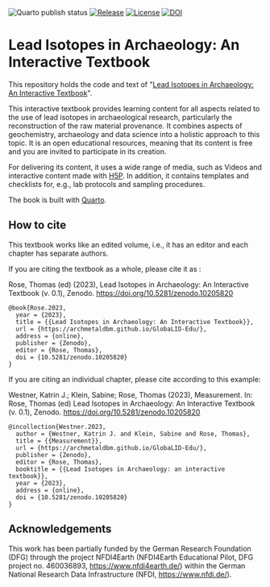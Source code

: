 
<!-- badges: start -->
![Quarto publish status](https://github.com/archmetalDBM/GlobaLID-Edu/actions/workflows/publish.yml/badge.svg)
[![Release](https://img.shields.io/github/v/release/archmetalDBM/GlobaLID-Edu.svg)](https://github.com/archmetalDBM/GlobaLID-database)
[![License](https://img.shields.io/github/license/archmetalDBM/GlobaLID-Edu.svg)](https://creativecommons.org/licenses/by/4.0/)
[![DOI](https://zenodo.org/badge/DOI/10.5281/zenodo.10205820.svg)](https://doi.org/10.5281/zenodo.10205820)
<!-- badges: end -->


# Lead Isotopes in Archaeology: An Interactive Textbook

This repository holds the code and text of "[Lead Isotopes in Archaeology: An Interactive Textbook](https://archmetaldbm.github.io/GlobaLID-Edu/)". 

This interactive textbook provides learning content for all aspects related to the use of lead isotopes in archaeological research, particularly the reconstruction of the raw material provenance. It combines aspects of geochemistry, archaeology and data science into a holistic approach to this topic. It is an open educational resources, meaning that its content is free and you are invited to participate in its creation. 

For delivering its content, it uses a wide range of media, such as Videos and interactive content made with [H5P](https://h5p.org/). In addition, it contains templates and checklists for, e.g., lab protocols and sampling procedures. 

The book is built with [Quarto](https://quarto.org/). 

## How to cite
This textbook works like an edited volume, i.e., it has an editor and each chapter has separate authors. 

If you are citing the textbook as a whole, please cite it as :  

Rose, Thomas (ed) (2023), Lead Isotopes in Archaeology: An Interactive Textbook (v. 0.1), Zenodo. https://doi.org/10.5281/zenodo.10205820

    @book{Rose.2023,
      year = {2023},
      title = {{Lead Isotopes in Archaeology: An Interactive Textbook}},
      url = {https://archmetaldbm.github.io/GlobaLID-Edu/},
      address = {online},
      publisher = {Zenodo},
      editor = {Rose, Thomas},
      doi = {10.5281/zenodo.10205820}
    }

If you are citing an individual chapter, please cite according to this example:  

Westner, Katrin J.; Klein, Sabine; Rose, Thomas (2023), Measurement. In: Rose, Thomas (ed) Lead Isotopes in Archaeology: An Interactive Textbook (v. 0.1), Zenodo. https://doi.org/10.5281/zenodo.10205820

    @incollection{Westner.2023,
      author = {Westner, Katrin J. and Klein, Sabine and Rose, Thomas},
      title = {{Measurement}},
      url = {https://archmetaldbm.github.io/GlobaLID-Edu/},
      publisher = {Zenodo},
      editor = {Rose, Thomas},
      booktitle = {{Lead Isotopes in Archaeology: an interactive textbook}},
      year = {2023},
      address = {online},
      doi = {10.5281/zenodo.10205820}
    }

## Acknowledgements 
This work has been partially funded by the German Research Foundation (DFG) through the project NFDI4Earth (NFDI4Earth Educational Pilot, DFG project no. 460036893, <https://www.nfdi4earth.de/>) within the German National Research Data Infrastructure (NFDI, <https://www.nfdi.de/>). 

